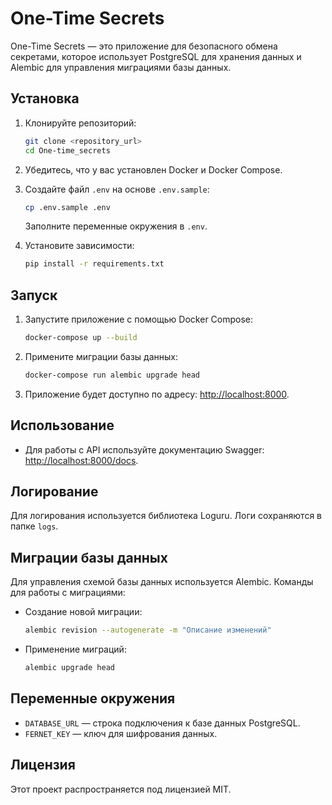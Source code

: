# One-Time Secrets

One-Time Secrets — это приложение для безопасного обмена секретами, которое использует PostgreSQL для хранения данных и Alembic для управления миграциями базы данных.

## Установка

1. Клонируйте репозиторий:
   ```bash
   git clone <repository_url>
   cd One-time_secrets
   ```

2. Убедитесь, что у вас установлен Docker и Docker Compose.

3. Создайте файл `.env` на основе `.env.sample`:
   ```bash
   cp .env.sample .env
   ```
   Заполните переменные окружения в `.env`.

4. Установите зависимости:
   ```bash
   pip install -r requirements.txt
   ```

## Запуск

1. Запустите приложение с помощью Docker Compose:
   ```bash
   docker-compose up --build
   ```

2. Примените миграции базы данных:
   ```bash
   docker-compose run alembic upgrade head
   ```

3. Приложение будет доступно по адресу: [http://localhost:8000](http://localhost:8000).

## Использование

- Для работы с API используйте документацию Swagger: [http://localhost:8000/docs](http://localhost:8000/docs).

## Логирование

Для логирования используется библиотека Loguru. Логи сохраняются в папке `logs`.

## Миграции базы данных

Для управления схемой базы данных используется Alembic. Команды для работы с миграциями:
- Создание новой миграции:
  ```bash
  alembic revision --autogenerate -m "Описание изменений"
  ```
- Применение миграций:
  ```bash
  alembic upgrade head
  ```

## Переменные окружения

- `DATABASE_URL` — строка подключения к базе данных PostgreSQL.
- `FERNET_KEY` — ключ для шифрования данных.

## Лицензия

Этот проект распространяется под лицензией MIT.

